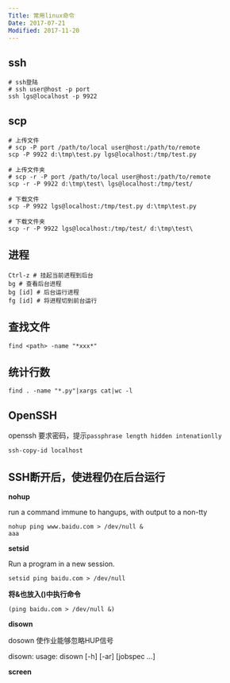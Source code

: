 ```yaml
---
Title: 常用linux命令
Date: 2017-07-21
Modified: 2017-11-20
---
```


## ssh
```
# ssh登陆
# ssh user@host -p port
ssh lgs@localhost -p 9922
```

## scp
```
# 上传文件
# scp -P port /path/to/local user@host:/path/to/remote
scp -P 9922 d:\tmp\test.py lgs@localhost:/tmp/test.py

# 上传文件夹
# scp -r -P port /path/to/local user@host:/path/to/remote
scp -r -P 9922 d:\tmp\test\ lgs@localhost:/tmp/test/

# 下载文件
scp -P 9922 lgs@localhost:/tmp/test.py d:\tmp\test.py 

# 下载文件夹
scp -r -P 9922 lgs@localhost:/tmp/test/ d:\tmp\test\
```

## 进程
```
Ctrl-z # 挂起当前进程到后台
bg # 查看后台进程
bg [id] # 后台运行进程
fg [id] # 将进程切到前台运行
```

## 查找文件
```
find <path> -name "*xxx*"
```

## 统计行数
```
find . -name "*.py"|xargs cat|wc -l
```

## OpenSSH
openssh 要求密码，提示`passphrase length hidden intenationlly`
```
ssh-copy-id localhost
```

## SSH断开后，使进程仍在后台运行

**nohup**

run a command immune to hangups, with output to a non-tty
```
nohup ping www.baidu.com > /dev/null &
aaa
```

**setsid**

Run a program in a new session.
```
setsid ping baidu.com > /dev/null
```
**将&也放入()中执行命令**

```
(ping baidu.com > /dev/null &)
```
**disown**

dosown 使作业能够忽略HUP信号

disown: usage: disown [-h] [-ar] [jobspec ...]

**screen**